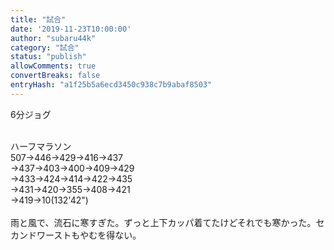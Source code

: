 ```yaml
---
title: "試合"
date: '2019-11-23T10:00:00'
author: "subaru44k"
category: "試合"
status: "publish"
allowComments: true
convertBreaks: false
entryHash: "a1f25b5a6ecd3450c938c7b9abaf8503"
---
```

6分ジョグ<div><br></div><div>ハーフマラソン<div>507→446→429→416→437</div><div>→437→403→400→409→429</div><div>→433→424→414→422→435</div><div>→431→420→355→408→421</div><div>→419→10(132'42")</div></div><div><br></div><div>雨と風で、流石に寒すぎた。ずっと上下カッパ着てたけどそれでも寒かった。セカンドワーストもやむを得ない。</div>
